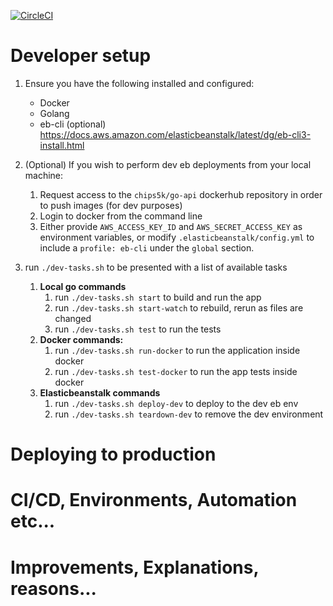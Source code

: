 
[![CircleCI](https://circleci.com/gh/chips5k/go-api.svg?style=svg&circle-token=ee0b459f046fcee48289f7e546b3f5f17a20f9b8)](https://circleci.com/gh/chips5k/go-api)


# Developer setup
1. Ensure you have the following installed and configured:
    - Docker
    - Golang
    - eb-cli (optional) https://docs.aws.amazon.com/elasticbeanstalk/latest/dg/eb-cli3-install.html

2. (Optional) If you wish to perform dev eb deployments from your local machine:
   1. Request access to the `chips5k/go-api` dockerhub repository in order to push images (for dev purposes)
   2. Login to docker from the command line
   3. Either provide `AWS_ACCESS_KEY_ID` and `AWS_SECRET_ACCESS_KEY` as environment variables, or modify `.elasticbeanstalk/config.yml` to include a `profile: eb-cli` under the `global` section.
3. run `./dev-tasks.sh` to be presented with a list of available tasks
   1. **Local go commands**
      1. run `./dev-tasks.sh start` to build and run the app
      2. run `./dev-tasks.sh start-watch` to rebuild, rerun as files are changed
      3. run `./dev-tasks.sh test` to run the tests
   2. **Docker commands:**
      1. run `./dev-tasks.sh run-docker` to run the application inside docker
      2. run `./dev-tasks.sh test-docker` to run the app tests inside docker
   3. **Elasticbeanstalk commands**
      1. run `./dev-tasks.sh deploy-dev` to deploy to the dev eb env
      2. run `./dev-tasks.sh teardown-dev` to remove the dev environment

# Deploying to production

# CI/CD, Environments, Automation etc...

# Improvements, Explanations, reasons...










